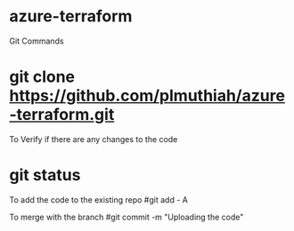 # azure-terraform


Git Commands
# git clone https://github.com/plmuthiah/azure-terraform.git

To Verify if there are any changes to the code
# git status

To add the code to the existing repo
#git add - A

To merge with the branch
#git commit -m "Uploading the code" 

